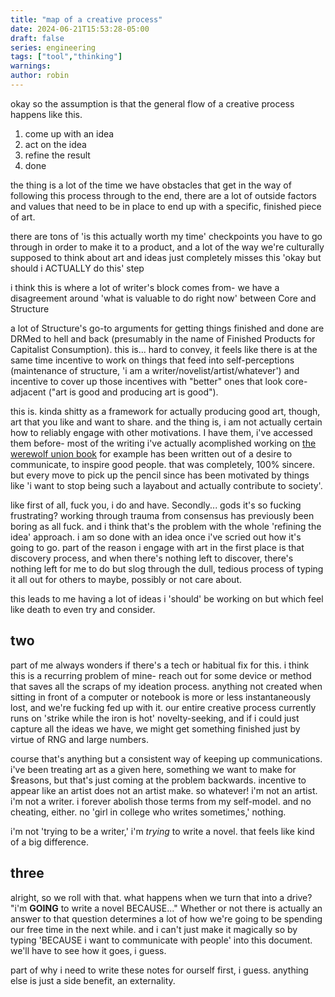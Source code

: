 ```yaml
---
title: "map of a creative process"
date: 2024-06-21T15:53:28-05:00
draft: false
series: engineering
tags: ["tool","thinking"]
warnings:
author: robin
---
```


okay so the assumption is that the general flow of a creative process happens like this.

1. come up with an idea
2. act on the idea
3. refine the result
4. done

the thing is a lot of the time we have obstacles that get in the way of following this process through to the end, there are a lot of outside factors and values that need to be in place to end up with a specific, finished piece of art.

there are tons of 'is this actually worth my time' checkpoints you have to go through in order to make it to a product, and a lot of the way we're culturally supposed to think about art and ideas just completely misses this 'okay but should i ACTUALLY do this' step

i think this is where a lot of writer's block comes from- we have a disagreement around 'what is valuable to do right now' between Core and Structure

a lot of Structure's go-to arguments for getting things finished and done are DRMed to hell and back (presumably in the name of Finished Products for Capitalist Consumption). this is... hard to convey, it feels like there is at the same time incentive to work on things that feed into self-perceptions (maintenance of structure, 'i am a writer/novelist/artist/whatever') and incentive to cover up those incentives with "better" ones that look core-adjacent ("art is good and producing art is good"). 

this is. kinda shitty as a framework for actually producing good art, though, art that you like and want to share. and the thing is, i am not actually certain how to reliably engage with other motivations. I have them, i've accessed them before- most of the writing i've actually acomplished working on [the werewolf union book](longform/the%20werewolf%20union%20book/Index) for example has been written out of a desire to communicate, to inspire good people.
that was completely, 100% sincere. but every move to pick up the pencil since has been motivated by things like 'i want to stop being such a layabout and actually contribute to society'.

like first of all, fuck you, i do and have. Secondly... gods it's so fucking frustrating? working through trauma from consensus has previously been boring as all fuck. and i think that's the problem with the whole 'refining the idea' approach. i am so done with an idea once i've scried out how it's going to go. part of the reason i engage with art in the first place is that discovery process, and when there's nothing left to discover, there's nothing left for me to do but slog through the dull, tedious process of typing it all out for others to maybe, possibly or not care about.

this leads to me having a lot of ideas i 'should' be working on but which feel like death to even try and consider.

## two
part of me always wonders if there's a tech or habitual fix for this. i think this is a recurring problem of mine- reach out for some device or method that saves all the scraps of my ideation process. anything not created when sitting in front of a computer or notebook is more or less instantaneously lost, and we're fucking fed up with it. our entire creative process currently runs on 'strike while the iron is hot' novelty-seeking, and if i could just capture all the ideas we have, we might get something finished just by virtue of RNG and large numbers.

course that's anything but a consistent way of keeping up communications. i've been treating art as a given here, something we want to make for $reasons, but that's just coming at the problem backwards. incentive to appear like an artist does not an artist make. so whatever! i'm not an artist. i'm not a writer. i forever abolish those terms from my self-model. and no cheating, either. no 'girl in college who writes sometimes,' nothing. 

i'm not 'trying to be a writer,' i'm *trying* to write a novel. that feels like kind of a big difference.

## three
alright, so we roll with that. 
what happens when we turn that into a drive? "i'm **GOING** to write a novel BECAUSE..." 
Whether or not there is actually an answer to that question determines a lot of how we're going to be spending our free time in the next while. and i can't just make it magically so by typing 'BECAUSE i want to communicate with people' into this document.
we'll have to see how it goes, i guess.

part of why i need to write these notes for ourself first, i guess. anything else is just a side benefit, an externality.
